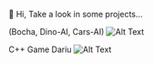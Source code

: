👋 Hi, Take a look in some projects...

(Bocha, Dino-AI, Cars-AI)
![Alt Text](projects-show3.gif)

C++ Game Dariu
![Alt Text](dariu.gif)

<!---
ivansansao/ivansansao is a ✨ special ✨ repository because its `README.md` (this file) appears on your GitHub profile.
You can click the Preview link to take a look at your changes.
--->
